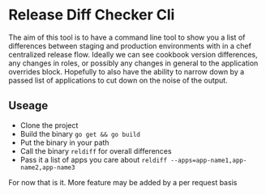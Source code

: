 # Release Diff Checker Cli

The aim of this tool is to have a command line tool to show you a list of differences between staging and production environments with in a chef centralized release flow. Ideally we can see cookbook version differences, any changes in roles, or possibly any changes in general to the application overrides block. Hopefully to also have the ability to narrow down by a passed list of applications to cut down on the noise of the output.

## Useage
- Clone the project
- Build the binary `go get && go build`
- Put the binary in your path
- Call the binary `reldiff` for overall differences
- Pass it a list of apps you care about `reldiff --apps=app-name1,app-name2,app-name3`

For now that is it. More feature may be added by a per request basis
